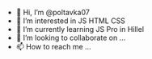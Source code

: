 - 👋 Hi, I’m @poltavka07
- 👀 I’m interested in JS HTML CSS
- 🌱 I’m currently learning JS Pro in Hillel
- 💞️ I’m looking to collaborate on ...
- 📫 How to reach me ...

<!---
poltavka07/poltavka07 is a ✨ special ✨ repository because its `README.md` (this file) appears on your GitHub profile.
You can click the Preview link to take a look at your changes.
--->

